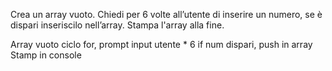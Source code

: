 Crea un array vuoto.
Chiedi per 6 volte all’utente di inserire un numero,
se è dispari inseriscilo nell’array. Stampa l'array alla fine.

Array vuoto
ciclo for, prompt input utente * 6
if num dispari, push in array
Stamp in console